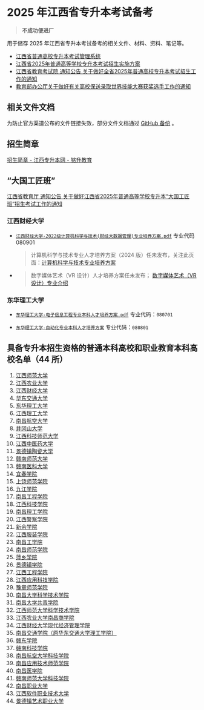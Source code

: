 # 2025 年江西省专升本考试备考

> **不成功便进厂**

用于储存 2025 年江西省专升本考试备考的相关文件、材料、资料、笔记等。

- [江西省普通高校专升本考试管理系统](https://zsb.jxeea.cn/)
- [江西省2025年普通高等学校专升本考试招生实施方案](http://jyt.jiangxi.gov.cn/art/2024/12/10/art_81653_5082723.html)
- [江西省教育考试院 通知公告 关于做好全省2025年普通高校专升本考试招生工作的通知](http://www.jxeea.cn/art/2025/2/14/art_71889_5126664.html)
- [教育部办公厅关于做好有关高校保送录取世界技能大赛获奖选手工作的通知](http://www.moe.gov.cn/srcsite/A15/moe_776/s3258/202004/t20200417_444281.html)

## 相关文件文档

为防止官方渠道公布的文件链接失效，部分文件文档通过 [GitHub 备份](https://github.com/Yue-plus/JVTC.Yue.Zone/tree/main/static/%E4%B8%93%E5%8D%87%E6%9C%AC) 。

## 招生简章

[招生简章 - 江西专升本网 - 铭升教育](https://www.jxzsb.cn/guide/regulation/)

## “大国工匠班”

[江西省教育厅 通知公告 关于做好江西省2025年普通高等学校专升本“大国工匠班”招生考试工作的通知](http://jyt.jiangxi.gov.cn/art/2024/12/30/art_81653_5100198.html)

### 江西财经大学

- [`江西财经大学-2022级计算机科学与技术(财经大数据管理)专业培养方案.pdf`](http://210.35.205.15/fj/2022%E7%BA%A7%E8%AE%A1%E7%AE%97%E6%9C%BA%E7%A7%91%E5%AD%A6%E4%B8%8E%E6%8A%80%E6%9C%AF(%E8%B4%A2%E7%BB%8F%E5%A4%A7%E6%95%B0%E6%8D%AE%E7%AE%A1%E7%90%86)%E4%B8%93%E4%B8%9A%E5%9F%B9%E5%85%BB%E6%96%B9%E6%A1%88.pdf)
  专业代码 080901

  > 计算机科学与技术专业人才培养方案（2024 版）任未发布，关注此页面：[计算机科学与技术专业培养方案](http://cai.jxufe.edu.cn/shows/31/173.html)

- > 数字媒体艺术（VR 设计）人才培养方案任未发布；
  > [数字媒体艺术（VR设计）专业介绍](https://vr.jxufe.edu.cn/news-show-688.html)

### 东华理工大学

- [`东华理工大学-电子信息工程专业本科人才培养方案.pdf`](https://jdxy.ecut.edu.cn/_upload/article/files/4c/83/61b78a7e4f56b427b92441d637e3/5f3874e7-478d-49f2-9d66-afb8eb86b7dc.pdf)
  专业代码：`080701`

- [`东华理工大学-自动化专业本科人才培养方案`](https://jdxy.ecut.edu.cn/_upload/article/files/bb/5a/8c9703394a92a3e7dde200391309/2289be71-5308-4663-af21-cf675a5eb722.pdf)
  专业代码：`080801`

## 具备专升本招生资格的普通本科高校和职业教育本科高校名单（44 所）

01. [江西师范大学](https://www.jxnu.edu.cn/)
02. [江西农业大学](https://www.jxau.edu.cn/)
03. [江西财经大学](https://www.jxufe.edu.cn/)
04. [华东交通大学](https://www.ecjtu.edu.cn/)
05. [东华理工大学](https://www.ecut.edu.cn/)
06. [江西理工大学](https://www.jxust.edu.cn/)
07. [南昌航空大学](https://www.nchu.edu.cn/)
08. [井冈山大学](https://www.jgsu.edu.cn/)
09. [江西科技师范大学](https://www.jxstnu.edu.cn/)
10. [江西中医药大学](https://www.jxutcm.edu.cn/)
11. [景德镇陶瓷大学](https://www.jcu.edu.cn/)
12. [赣南师范大学](https://www.gnnu.edu.cn/)
13. [赣南医科大学](https://www.gmu.cn/)
14. [宜春学院](https://www.jxycu.edu.cn/)
15. [上饶师范学院](https://www.sru.edu.cn/)
16. [九江学院](https://www.jju.edu.cn/)
17. [南昌工程学院](https://www.nit.edu.cn/)
18. [江西科技学院](https://www.jxut.edu.cn/)
19. [南昌理工学院](https://www.nut.edu.cn/)
20. [江西警察学院](https://www.jxga.edu.cn/)
21. [新余学院](https://www.xyc.edu.cn/)
22. [江西服装学院](https://www.jift.edu.cn/)
23. [南昌工学院](https://www.ncpu.edu.cn/)
24. [南昌师范学院](http://www.ncnu.edu.cn/)
25. [萍乡学院](https://www.pxc.jx.cn/)
26. [景德镇学院](https://www.jdzu.edu.cn/)
27. [江西工程学院](https://www.jxue.edu.cn/)
28. [江西应用科技学院](https://www.jxuas.edu.cn/)
29. [豫章师范学院](https://www.yuznu.edu.cn/)
30. [南昌大学科学技术学院](https://ncuky.edu.cn/)
31. [南昌大学共青学院](https://www.ndgy.cn/)
32. [江西师范大学科学技术学院](https://kjxy.jxnu.edu.cn/)
33. [江西农业大学南昌商学院](https://ncbcjxau.edu.cn/)
34. [江西财经大学现代经济管理学院](https://xjg.jxufe.edu.cn/)
35. [南昌交通学院（原华东交通大学理工学院）](https://www.ncjti.edu.cn/)
36. [赣东学院](https://www.gdc.edu.cn/)
37. [赣南科技学院](https://www.gnust.edu.cn/)
38. [南昌航空大学科技学院](https://www.stcnchu.edu.cn/)
39. [南昌应用技术师范学院](https://www.nncat.edu.cn/)
40. [南昌医学院](https://www.ncmc.edu.cn/)
41. [赣南师范大学科技学院](https://ky.gnnu.edu.cn/)
42. [南昌职业大学](https://www.nvu.edu.cn/)
43. [江西软件职业技术大学](https://www.jxuspt.com/)
44. [景德镇艺术职业大学](https://www.jdzvua.edu.cn/)